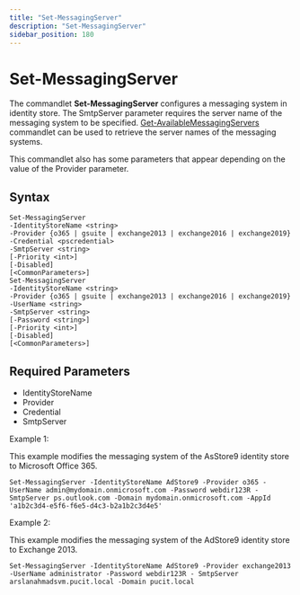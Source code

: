 ```yaml
---
title: "Set-MessagingServer"
description: "Set-MessagingServer"
sidebar_position: 180
---
```


# Set-MessagingServer

The commandlet **Set-MessagingServer** configures a messaging system in identity store. The
SmtpServer parameter requires the server name of the messaging system to be specified.
[Get-AvailableMessagingServers](/docs/directorymanager/11.0/managementshell/identitystore/getavailablemessagingservers.md)
commandlet can be used to retrieve the server names of the messaging systems.

This commandlet also has some parameters that appear depending on the value of the Provider
parameter.

## Syntax

```
Set-MessagingServer
-IdentityStoreName <string>
-Provider {o365 | gsuite | exchange2013 | exchange2016 | exchange2019}
-Credential <pscredential>
-SmtpServer <string>
[-Priority <int>]
[-Disabled]
[<CommonParameters>]
Set-MessagingServer
-IdentityStoreName <string>
-Provider {o365 | gsuite | exchange2013 | exchange2016 | exchange2019}
-UserName <string>
-SmtpServer <string>
[-Password <string>]
[-Priority <int>]
[-Disabled]
[<CommonParameters>]
```

## Required Parameters

- IdentityStoreName
- Provider
- Credential
- SmtpServer

Example 1:

This example modifies the messaging system of the AsStore9 identity store to Microsoft Office 365.

```
Set-MessagingServer -IdentityStoreName AdStore9 -Provider o365 -UserName admin@mydomain.onmicrosoft.com -Password webdir123R -SmtpServer ps.outlook.com -Domain mydomain.onmicrosoft.com -AppId 'a1b2c3d4-e5f6-f6e5-d4c3-b2a1b2c3d4e5'
```

Example 2:

This example modifies the messaging system of the AdStore9 identity store to Exchange 2013.

```
Set-MessagingServer -IdentityStoreName AdStore9 -Provider exchange2013 -UserName administrator -Password webdir123R - SmtpServer arslanahmadsvm.pucit.local -Domain pucit.local
```
